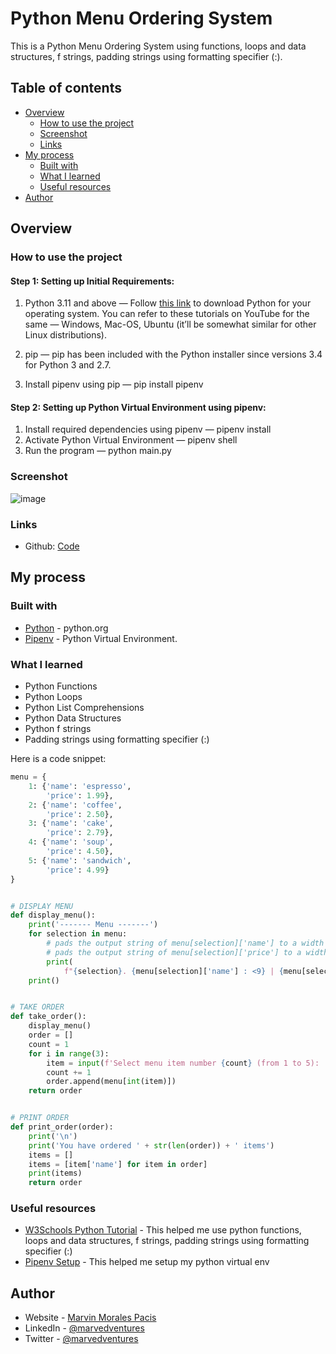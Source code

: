 # Python Menu Ordering System

This is a Python Menu Ordering System using functions, loops and data structures, f strings, padding strings using formatting specifier (:).

## Table of contents

- [Overview](#overview)
  - [How to use the project](#how-to-use-the-project)
  - [Screenshot](#screenshot)
  - [Links](#links)
- [My process](#my-process)
  - [Built with](#built-with)
  - [What I learned](#what-i-learned)
  - [Useful resources](#useful-resources)
- [Author](#author)

## Overview

### How to use the project

#### Step 1: Setting up Initial Requirements:

1. Python 3.11 and above — Follow [this link](https://www.python.org/downloads/) to download Python for your operating system. You can refer to these tutorials on YouTube for the same — Windows, Mac-OS, Ubuntu (it’ll be somewhat similar for other Linux distributions).

2. pip — pip has been included with the Python installer since versions 3.4 for Python 3 and 2.7.

3. Install pipenv using pip — pip install pipenv

#### Step 2: Setting up Python Virtual Environment using pipenv:

1. Install required dependencies using pipenv — pipenv install
2. Activate Python Virtual Environment — pipenv shell
3. Run the program — python main.py

### Screenshot
![image](https://user-images.githubusercontent.com/108392678/236617726-86500877-1f0d-4462-a209-d6c7952bb9eb.png)




### Links

- Github: [Code](https://github.com/marvedventures/python-menu-ordering-system)

## My process

### Built with

- [Python](https://www.python.org/) - python.org
- [Pipenv](https://pipenv.pypa.io/en/latest/) - Python Virtual Environment.

### What I learned

- Python Functions
- Python Loops
- Python List Comprehensions
- Python Data Structures
- Python f strings
- Padding strings using formatting specifier (:)

Here is a code snippet:

```py
menu = {
    1: {'name': 'espresso',
        'price': 1.99},
    2: {'name': 'coffee',
        'price': 2.50},
    3: {'name': 'cake',
        'price': 2.79},
    4: {'name': 'soup',
        'price': 4.50},
    5: {'name': 'sandwich',
        'price': 4.99}
}


# DISPLAY MENU
def display_menu():
    print('------- Menu -------')
    for selection in menu:
        # pads the output string of menu[selection]['name'] to a width of 9 characters, aligning it to the left of that space.
        # pads the output string of menu[selection]['price'] to a width of 5 characters, aligning it to the right of that space.
        print(
            f"{selection}. {menu[selection]['name'] : <9} | {menu[selection]['price'] : >5}")
    print()


# TAKE ORDER
def take_order():
    display_menu()
    order = []
    count = 1
    for i in range(3):
        item = input(f'Select menu item number {count} (from 1 to 5): ')
        count += 1
        order.append(menu[int(item)])
    return order


# PRINT ORDER
def print_order(order):
    print('\n')
    print('You have ordered ' + str(len(order)) + ' items')
    items = []
    items = [item['name'] for item in order]
    print(items)
    return order

```

### Useful resources

- [W3Schools Python Tutorial](https://www.python.org/) - This helped me use python functions, loops and data structures, f strings, padding strings using formatting specifier (:)
- [Pipenv Setup](https://python.plainenglish.io/setting-up-a-basic-django-project-with-pipenv-7c58fa2ec631) - This helped me setup my python virtual env

## Author

- Website - [Marvin Morales Pacis](https://marvin-morales-pacis.vercel.app/)
- LinkedIn - [@marvedventures](https://www.linkedin.com/in/marvedventures/)
- Twitter - [@marvedventures](https://www.twitter.com/marvedventures)
